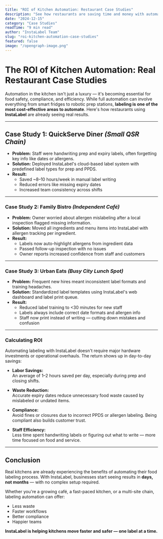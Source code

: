 ```yaml
---
title: "ROI of Kitchen Automation: Restaurant Case Studies"
description: "See how restaurants are saving time and money with automated kitchen labeling systems. Real numbers from real businesses."
date: "2024-12-15"
category: "Case Studies"
readTime: "9 min read"
author: "InstaLabel Team"
slug: "roi-kitchen-automation-case-studies"
featured: false
image: "/opengraph-image.png"
---
```


# The ROI of Kitchen Automation: Real Restaurant Case Studies

Automation in the kitchen isn't just a luxury — it's becoming essential for food safety, compliance, and efficiency. While full automation can involve everything from smart fridges to robotic prep stations, **labeling is one of the most cost-effective areas to automate**. Here's how restaurants using **InstaLabel** are already seeing real results.

---

## Case Study 1: QuickServe Diner _(Small QSR Chain)_

- **Problem:** Staff were handwriting prep and expiry labels, often forgetting key info like dates or allergens.
- **Solution:** Deployed InstaLabel's cloud-based label system with predefined label types for prep and PPDS.
- **Result:**
  - Saved ~8–10 hours/week in manual label writing
  - Reduced errors like missing expiry dates
  - Increased team consistency across shifts

---

### Case Study 2: Family Bistro _(Independent Café)_

- **Problem:** Owner worried about allergen mislabeling after a local inspection flagged missing information.
- **Solution:** Moved all ingredients and menu items into InstaLabel with allergen tracking per ingredient.
- **Result:**
  - Labels now auto-highlight allergens from ingredient data
  - Passed follow-up inspection with no issues
  - Owner reports increased confidence from staff and customers

---

### Case Study 3: Urban Eats _(Busy City Lunch Spot)_

- **Problem:** Frequent new hires meant inconsistent label formats and training headaches.
- **Solution:** Standardized label templates using InstaLabel's web dashboard and label print queue.
- **Result:**
  - Reduced label training to <30 minutes for new staff
  - Labels always include correct date formats and allergen info
  - Staff now print instead of writing — cutting down mistakes and confusion

---

### Calculating ROI

Automating labeling with InstaLabel doesn't require major hardware investments or operational overhauls. The return shows up in day-to-day savings:

- **Labor Savings:**  
  An average of 1–2 hours saved per day, especially during prep and closing shifts.

- **Waste Reduction:**  
  Accurate expiry dates reduce unnecessary food waste caused by mislabeled or undated items.

- **Compliance:**  
  Avoid fines or closures due to incorrect PPDS or allergen labeling. Being compliant also builds customer trust.

- **Staff Efficiency:**  
  Less time spent handwriting labels or figuring out what to write — more time focused on food and service.

---

## Conclusion

Real kitchens are already experiencing the benefits of automating their food labeling process. With InstaLabel, businesses start seeing results in **days, not months** — with no complex setup required.

Whether you're a growing café, a fast-paced kitchen, or a multi-site chain, labeling automation can offer:

- Less waste
- Faster workflows
- Better compliance
- Happier teams

**InstaLabel is helping kitchens move faster and safer — one label at a time.**
